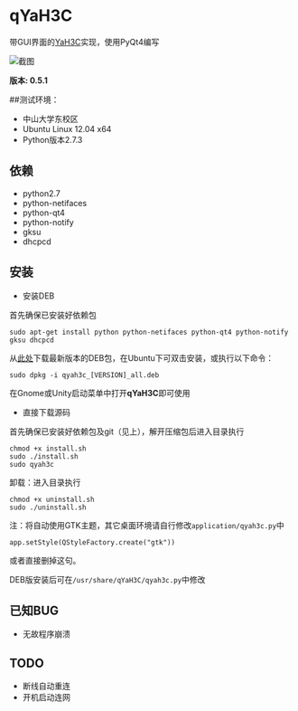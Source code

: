 # qYaH3C
带GUI界面的[YaH3C](https://github.com/humiaozuzu/YaH3C)实现，使用PyQt4编写

![截图](https://github.com/downloads/zonyitoo/qYaH3C/screenshot.png)

**版本: 0.5.1**

##测试环境：

* 中山大学东校区
* Ubuntu Linux 12.04 x64
* Python版本2.7.3


## 依赖
* python2.7
* python-netifaces
* python-qt4
* python-notify
* gksu
* dhcpcd

## 安装
* 安装DEB

首先确保已安装好依赖包

	sudo apt-get install python python-netifaces python-qt4 python-notify gksu dhcpcd

从[此处](https://github.com/zonyitoo/qYaH3C/downloads)下载最新版本的DEB包，在Ubuntu下可双击安装，或执行以下命令：

	sudo dpkg -i qyah3c_[VERSION]_all.deb

在Gnome或Unity启动菜单中打开**qYaH3C**即可使用

* 直接下载源码

首先确保已安装好依赖包及git（见上），解开压缩包后进入目录执行

	chmod +x install.sh
	sudo ./install.sh
	sudo qyah3c

卸载：进入目录执行

	chmod +x uninstall.sh
	sudo ./uninstall.sh

注：将自动使用GTK主题，其它桌面环境请自行修改`application/qyah3c.py`中

	app.setStyle(QStyleFactory.create("gtk"))

或者直接删掉这句。

DEB版安装后可在`/usr/share/qYaH3C/qyah3c.py`中修改

## 已知BUG
* 无故程序崩溃

## TODO
* 断线自动重连
* 开机启动连网
